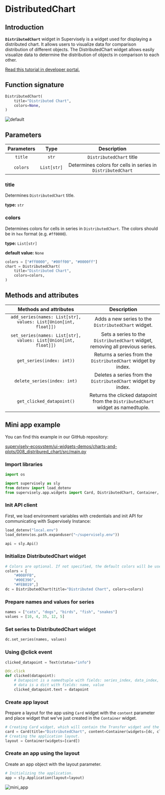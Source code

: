 # DistributedChart

## Introduction

**`DistributedChart`** widget in Supervisely is a widget used for displaying a distributed chart. It allows users to visualize data for comparison distribution of different objects. The DistributedChart widget allows easily visualize data to determine the distribution of objects in comparison to each other.

[Read this tutorial in developer portal.](https://developer.supervise.ly/app-development/widgets/charts-and-plots/distributedchart)

## Function signature

```python
DistributedChart(
    title="Distributed Chart",
    colors=None,
)
```

![default](https://github-production-user-asset-6210df.s3.amazonaws.com/118521851/242213978-50b2c027-8d6a-4958-b482-bcfe347aa203.png)

## Parameters

| Parameters |    Type     |                         Description                         |
| :--------: | :---------: | :---------------------------------------------------------: |
|  `title`   |    `str`    |                  `DistributedChart` title                   |
|  `colors`  | `List[str]` | Determines colors for cells in series in `DistributedChart` |

### title

Determines `DistributedChart` title.

**type:** `str`

### colors

Determines colors for cells in series in `DistributedChart`.
The colors should be in `hex` format (e.g. `#ff0000`).

**type:** `List[str]`

**default value:** `None`

```python
colors = ["#ff0000", "#00ff00", "#0000ff"]
chart = DistributedChart(
    title="Distributed Chart",
    colors=colors,
)
```

## Methods and attributes

|                     Methods and attributes                      |                                   Description                                   |
| :-------------------------------------------------------------: | :-----------------------------------------------------------------------------: |
| `add_series(names: List[str], values: List[Union[int, float]])` |               Adds a new series to the `DistributedChart` widget.               |
| `set_series(names: List[str], values: List[Union[int, float]])` |  Sets a series to the `DistributedChart` widget, removing all previous series.  |
|                    `get_series(index: int))`                    |          Returns a series from the `DistributedChart` widget by index.          |
|                   `delete_series(index: int)`                   |          Deletes a series from the `DistributedChart` widget by index.          |
|                    `get_clicked_datapoint()`                    | Returns the clicked datapoint from the `DistributedChart` widget as namedtuple. |

## Mini app example

You can find this example in our GitHub repository:

[supervisely-ecosystem/ui-widgets-demos/charts-and-plots/008_distribured_chart/src/main.py](https://github.com/supervisely-ecosystem/ui-widgets-demos/blob/master/charts-and-plots/008_distributed_chart/src/main.py)

### Import libraries

```python
import os

import supervisely as sly
from dotenv import load_dotenv
from supervisely.app.widgets import Card, DistributedChart, Container, Text
```

### Init API client

First, we load environment variables with credentials and init API for communicating with Supervisely Instance:

```python
load_dotenv("local.env")
load_dotenv(os.path.expanduser("~/supervisely.env"))

api = sly.Api()
```

### Initialize DistributedChart widget

```python
# Colors are optional. If not specified, the default colors will be used.
colors = [
    "#008FFB",
    "#00E396",
    "#FEB019",]
dc = DistributedChart(title="Distributed Chart", colors=colors)
```

### Prepare names and values for series

```python
names = ["cats", "dogs", "birds", "fish", "snakes"]
values = [10, 4, 35, 12, 5]
```

### Set series to DistributedChart widget

```python
dc.set_series(names, values)
```

### Using @click event

```python
clicked_datapoint = Text(status="info")

@dc.click
def clicked(datapoint):
    # Datapoint is a namedtuple with fields: series_index, data_index, data
    # data is a dict with fields: name, value
    clicked_datapoint.text = datapoint
```

### Create app layout

Prepare a layout for the app using `Card` widget with the `content` parameter and place widget that we've just created in the `Container` widget.

```python
# Creating Card widget, which will contain the Transfer widget and the Text widget.
card = Card(title="DistributedChart", content=Container(widgets=[dc, clicked_datapoint]))
# Creating the application layout.
layout = Container(widgets=[card])
```

### Create an app using the layout

Create an app object with the layout parameter.

```python
# Initializing the application.
app = sly.Application(layout=layout)
```

![mini_app](https://github-production-user-asset-6210df.s3.amazonaws.com/118521851/242213978-50b2c027-8d6a-4958-b482-bcfe347aa203.png)
